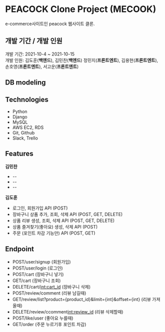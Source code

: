 # PEACOCK Clone Project (MECOOK)
  e-commerce사이트인 peacock 웹사이트 클론.

## 개발 기간 / 개발 인원
  개발 기간: 2021-10-4 ~ 2021-10-15
  <br>
  개발 인원: 김도훈(**백엔드**), 김민찬(**백엔드**)
  정민지(**프론트엔트**), 김용현(**프론트엔트**), 손호영(**프론트엔트**), 서고운(**프론트엔트**)
  
## DB modeling
  
## Technologies
* Python
* Django
* MySQL
* AWS EC2, RDS
* Git, Github
* Slack, Trello

## Features
**김민찬**
* --
* --
* --


**김도훈**
* 로그인, 회원가입 API (POST)
* 장바구니 상품 추가, 조회, 삭제 API (POST, GET, DELETE)
* 상품 리뷰 생성, 조회, 삭제 API (POST, GET, DELETE)
* 상품 즐겨찾기(좋아요) 생성, 삭제 API (POST)
* 주문 (포인트 차감 기능만) API (POST, GET)

## Endpoint
* POST/user/signup (회원가입)
* POST/user/login (로그인)
* POST/cart (장바구니 넣기)
* GET/cart (장바구니 조회)
* DELETE/cart/<int:cart_id> (장바구니 삭제)
* POST/review/comment (리뷰 남길때)
* GET/review/list?product={product_id}&limit={int}&offset={int} (리뷰 가져올때)
* DELETE/review/ccomment<int:review_id> (리뷰 삭제할때)
* POST/like/user (좋아요 누를때)
* GET/order (주문 누르기후 포인트 차감)
